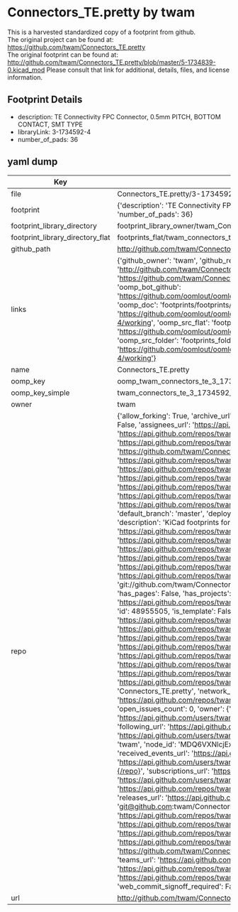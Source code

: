 # Connectors_TE.pretty by twam  
This is a harvested standardized copy of a footprint from github.  
The original project can be found at:  
https://github.com/twam/Connectors_TE.pretty  
The original footprint can be found at:
http://github.com/twam/Connectors_TE.pretty/blob/master/5-1734839-0.kicad_mod
Please consult that link for additional, details, files, and license information.  
## Footprint Details
* description: TE Connectivity FPC Connector, 0.5mm PITCH, BOTTOM CONTACT, SMT TYPE  
* libraryLink: 3-1734592-4  
* number_of_pads: 36  
## yaml dump  
| Key | Value |  
| --- | --- |  
| file | Connectors_TE.pretty/3-1734592-4.kicad_mod |  
| footprint | {'description': 'TE Connectivity FPC Connector, 0.5mm PITCH, BOTTOM CONTACT, SMT TYPE', 'libraryLink': '3-1734592-4', 'number_of_pads': 36} |  
| footprint_library_directory | footprint_library_owner/twam_Connectors_TE.pretty |  
| footprint_library_directory_flat | footprints_flat/twam_connectors_te_3_1734592_4/working |  
| github_path | http://github.com/twam/Connectors_TE.pretty/blob/master/3-1734592-4.kicad_mod |  
| links | {'github_owner': 'twam', 'github_repo_name': 'Connectors_TE.pretty', 'github_src': 'http://github.com/twam/Connectors_TE.pretty/blob/master/5-1734839-0.kicad_mod', 'github_src_repo': 'https://github.com/twam/Connectors_TE.pretty', 'oomp_bot': 'footprints/twam_connectors_te_3_1734592_4/working', 'oomp_bot_github': 'https://github.com/oomlout/oomlout_oomp_footprint_bot/tree/main/footprints/twam_connectors_te_3_1734592_4/working', 'oomp_doc': 'footprints/footprints/twam/Connectors_TE/3-1734592-4/working/', 'oomp_doc_github': 'https://github.com/oomlout/oomlout_oomp_footprint_doc/tree/main/footprints/footprints/twam/Connectors_TE/3-1734592-4/working', 'oomp_src_flat': 'footprints_flat/footprints_flat/twam_connectors_te_3_1734592_4/working', 'oomp_src_flat_github': 'https://github.com/oomlout/oomlout_oomp_footprint_src/tree/main/footprints_flat/twam_connectors_te_3_1734592_4/working', 'oomp_src_folder': 'footprints_folder/footprints_folder/twam/Connectors_TE/3-1734592-4/working', 'oomp_src_folder_github': 'https://github.com/oomlout/oomlout_oomp_footprint_src/tree/main/footprints_folder/twam/Connectors_TE/3-1734592-4/working'} |  
| name | Connectors_TE.pretty |  
| oomp_key | oomp_twam_connectors_te_3_1734592_4 |  
| oomp_key_simple | twam_connectors_te_3_1734592_4 |  
| owner | twam |  
| repo | {'allow_forking': True, 'archive_url': 'https://api.github.com/repos/twam/Connectors_TE.pretty/{archive_format}{/ref}', 'archived': False, 'assignees_url': 'https://api.github.com/repos/twam/Connectors_TE.pretty/assignees{/user}', 'blobs_url': 'https://api.github.com/repos/twam/Connectors_TE.pretty/git/blobs{/sha}', 'branches_url': 'https://api.github.com/repos/twam/Connectors_TE.pretty/branches{/branch}', 'clone_url': 'https://github.com/twam/Connectors_TE.pretty.git', 'collaborators_url': 'https://api.github.com/repos/twam/Connectors_TE.pretty/collaborators{/collaborator}', 'comments_url': 'https://api.github.com/repos/twam/Connectors_TE.pretty/comments{/number}', 'commits_url': 'https://api.github.com/repos/twam/Connectors_TE.pretty/commits{/sha}', 'compare_url': 'https://api.github.com/repos/twam/Connectors_TE.pretty/compare/{base}...{head}', 'contents_url': 'https://api.github.com/repos/twam/Connectors_TE.pretty/contents/{+path}', 'contributors_url': 'https://api.github.com/repos/twam/Connectors_TE.pretty/contributors', 'created_at': '2016-01-03T18:04:06Z', 'default_branch': 'master', 'deployments_url': 'https://api.github.com/repos/twam/Connectors_TE.pretty/deployments', 'description': 'KiCad footprints for connectors from TE Connectivity', 'disabled': False, 'downloads_url': 'https://api.github.com/repos/twam/Connectors_TE.pretty/downloads', 'events_url': 'https://api.github.com/repos/twam/Connectors_TE.pretty/events', 'fork': False, 'forks': 0, 'forks_count': 0, 'forks_url': 'https://api.github.com/repos/twam/Connectors_TE.pretty/forks', 'full_name': 'twam/Connectors_TE.pretty', 'git_commits_url': 'https://api.github.com/repos/twam/Connectors_TE.pretty/git/commits{/sha}', 'git_refs_url': 'https://api.github.com/repos/twam/Connectors_TE.pretty/git/refs{/sha}', 'git_tags_url': 'https://api.github.com/repos/twam/Connectors_TE.pretty/git/tags{/sha}', 'git_url': 'git://github.com/twam/Connectors_TE.pretty.git', 'has_discussions': False, 'has_downloads': True, 'has_issues': True, 'has_pages': False, 'has_projects': True, 'has_wiki': True, 'homepage': '', 'hooks_url': 'https://api.github.com/repos/twam/Connectors_TE.pretty/hooks', 'html_url': 'https://github.com/twam/Connectors_TE.pretty', 'id': 48955505, 'is_template': False, 'issue_comment_url': 'https://api.github.com/repos/twam/Connectors_TE.pretty/issues/comments{/number}', 'issue_events_url': 'https://api.github.com/repos/twam/Connectors_TE.pretty/issues/events{/number}', 'issues_url': 'https://api.github.com/repos/twam/Connectors_TE.pretty/issues{/number}', 'keys_url': 'https://api.github.com/repos/twam/Connectors_TE.pretty/keys{/key_id}', 'labels_url': 'https://api.github.com/repos/twam/Connectors_TE.pretty/labels{/name}', 'language': 'Python', 'languages_url': 'https://api.github.com/repos/twam/Connectors_TE.pretty/languages', 'license': None, 'merges_url': 'https://api.github.com/repos/twam/Connectors_TE.pretty/merges', 'milestones_url': 'https://api.github.com/repos/twam/Connectors_TE.pretty/milestones{/number}', 'mirror_url': None, 'name': 'Connectors_TE.pretty', 'network_count': 0, 'node_id': 'MDEwOlJlcG9zaXRvcnk0ODk1NTUwNQ==', 'notifications_url': 'https://api.github.com/repos/twam/Connectors_TE.pretty/notifications{?since,all,participating}', 'open_issues': 0, 'open_issues_count': 0, 'owner': {'avatar_url': 'https://avatars.githubusercontent.com/u/112843?v=4', 'events_url': 'https://api.github.com/users/twam/events{/privacy}', 'followers_url': 'https://api.github.com/users/twam/followers', 'following_url': 'https://api.github.com/users/twam/following{/other_user}', 'gists_url': 'https://api.github.com/users/twam/gists{/gist_id}', 'gravatar_id': '', 'html_url': 'https://github.com/twam', 'id': 112843, 'login': 'twam', 'node_id': 'MDQ6VXNlcjExMjg0Mw==', 'organizations_url': 'https://api.github.com/users/twam/orgs', 'received_events_url': 'https://api.github.com/users/twam/received_events', 'repos_url': 'https://api.github.com/users/twam/repos', 'site_admin': False, 'starred_url': 'https://api.github.com/users/twam/starred{/owner}{/repo}', 'subscriptions_url': 'https://api.github.com/users/twam/subscriptions', 'type': 'User', 'url': 'https://api.github.com/users/twam'}, 'private': False, 'pulls_url': 'https://api.github.com/repos/twam/Connectors_TE.pretty/pulls{/number}', 'pushed_at': '2016-01-04T09:28:20Z', 'releases_url': 'https://api.github.com/repos/twam/Connectors_TE.pretty/releases{/id}', 'size': 34, 'ssh_url': 'git@github.com:twam/Connectors_TE.pretty.git', 'stargazers_count': 0, 'stargazers_url': 'https://api.github.com/repos/twam/Connectors_TE.pretty/stargazers', 'statuses_url': 'https://api.github.com/repos/twam/Connectors_TE.pretty/statuses/{sha}', 'subscribers_count': 3, 'subscribers_url': 'https://api.github.com/repos/twam/Connectors_TE.pretty/subscribers', 'subscription_url': 'https://api.github.com/repos/twam/Connectors_TE.pretty/subscription', 'svn_url': 'https://github.com/twam/Connectors_TE.pretty', 'tags_url': 'https://api.github.com/repos/twam/Connectors_TE.pretty/tags', 'teams_url': 'https://api.github.com/repos/twam/Connectors_TE.pretty/teams', 'temp_clone_token': None, 'topics': [], 'trees_url': 'https://api.github.com/repos/twam/Connectors_TE.pretty/git/trees{/sha}', 'updated_at': '2016-01-04T09:28:37Z', 'url': 'https://api.github.com/repos/twam/Connectors_TE.pretty', 'visibility': 'public', 'watchers': 0, 'watchers_count': 0, 'web_commit_signoff_required': False} |  
| url | http://github.com/twam/Connectors_TE.pretty |  

